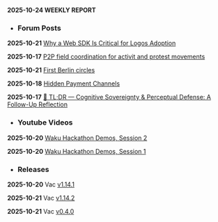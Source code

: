 **2025-10-24 WEEKLY REPORT**
- ### Forum Posts

**2025-10-21** [Why a Web SDK Is Critical for Logos Adoption](https://forum.vac.dev/t/why-a-web-sdk-is-critical-for-logos-adoption/583/1)

**2025-10-17** [P2P field coordination for activit and protest movements](https://forum.logos.co/t/p2p-field-coordination-for-activit-and-protest-movements/1396/1)

**2025-10-21** [First Berlin circles](https://forum.logos.co/t/first-berlin-circles/1409/1)

**2025-10-18** [Hidden Payment Channels](https://forum.logos.co/t/hidden-payment-channels/1399/1)

**2025-10-17** [🧠 TL;DR — Cognitive Sovereignty & Perceptual Defense: A Follow-Up Reflection](https://forum.logos.co/t/tl-dr-cognitive-sovereignty-perceptual-defense-a-follow-up-reflection/1397/1)


- ### Youtube Videos

**2025-10-20** [Waku Hackathon Demos, Session 2](https://www.youtube.com/watch?v=b67IKkg7-JA)

**2025-10-20** [Waku Hackathon Demos, Session 1](https://www.youtube.com/watch?v=mPw2-816CUY)


- ### Releases

**2025-10-20**
Vac [v1.14.1](https://github.com/vacp2p/nim-libp2p/releases/tag/v1.14.1)

**2025-10-21**
Vac [v1.14.2](https://github.com/vacp2p/nim-libp2p/releases/tag/v1.14.2)

**2025-10-21**
Vac [v0.4.0](https://github.com/vacp2p/nim-quic/releases/tag/v0.4.0)


